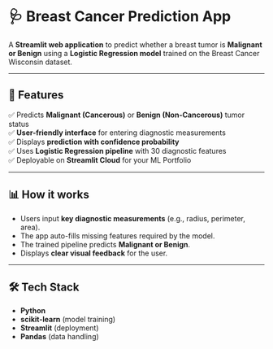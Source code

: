 # 🩺 Breast Cancer Prediction App

A **Streamlit web application** to predict whether a breast tumor is **Malignant or Benign** using a **Logistic Regression model** trained on the Breast Cancer Wisconsin dataset.

---

## 🚀 Features

✅ Predicts **Malignant (Cancerous)** or **Benign (Non-Cancerous)** tumor status  
✅ **User-friendly interface** for entering diagnostic measurements  
✅ Displays **prediction with confidence probability**  
✅ Uses **Logistic Regression pipeline** with 30 diagnostic features  
✅ Deployable on **Streamlit Cloud** for your ML Portfolio

---

## 📊 How it works

- Users input **key diagnostic measurements** (e.g., radius, perimeter, area).
- The app auto-fills missing features required by the model.
- The trained pipeline predicts **Malignant or Benign**.
- Displays **clear visual feedback** for the user.

---

## 🛠️ Tech Stack

- **Python**
- **scikit-learn** (model training)
- **Streamlit** (deployment)
- **Pandas** (data handling)
